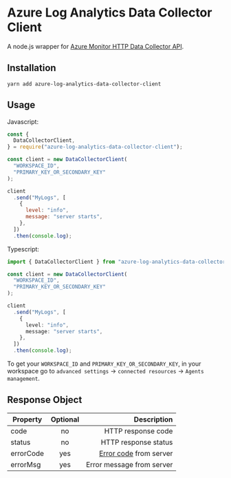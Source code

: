 # Azure Log Analytics Data Collector Client

A node.js wrapper for [Azure Monitor HTTP Data Collector API](https://docs.microsoft.com/en-us/azure/azure-monitor/platform/data-collector-api).

## Installation

```
yarn add azure-log-analytics-data-collector-client
```

## Usage

Javascript:

```js
const {
  DataCollectorClient,
} = require("azure-log-analytics-data-collector-client");

const client = new DataCollectorClient(
  "WORKSPACE_ID",
  "PRIMARY_KEY_OR_SECONDARY_KEY"
);

client
  .send("MyLogs", [
    {
      level: "info",
      message: "server starts",
    },
  ])
  .then(console.log);
```

Typescript:

```ts
import { DataCollectorClient } from "azure-log-analytics-data-collector-client";

const client = new DataCollectorClient(
  "WORKSPACE_ID",
  "PRIMARY_KEY_OR_SECONDARY_KEY"
);

client
  .send("MyLogs", [
    {
      level: "info",
      message: "server starts",
    },
  ])
  .then(console.log);
```

To get your `WORKSPACE_ID` and `PRIMARY_KEY_OR_SECONDARY_KEY`, in your workspace go to `advanced settings` -> `connected resources` -> `Agents management`.

## Response Object

| Property  | Optional |                                                                                                             Description |
| --------- | :------: | ----------------------------------------------------------------------------------------------------------------------: |
| code      |    no    |                                                                                                      HTTP response code |
| status    |    no    |                                                                                                    HTTP response status |
| errorCode |   yes    | [Error code](https://docs.microsoft.com/en-us/azure/azure-monitor/platform/data-collector-api#return-codes) from server |
| errorMsg  |   yes    |                                                                                               Error message from server |
